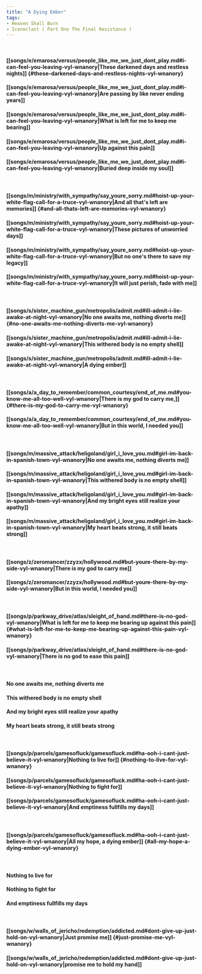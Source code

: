 ```yaml
---
title: "A Dying Ember"
tags:
- Heaven Shall Burn
- Iconoclast ( Part One The Final Resistance )
---
```

&nbsp;
#### [[songs/e/emarosa/versus/people_like_me_we_just_dont_play.md#i-can-feel-you-leaving-vyl-wnanory|These darkened days and restless nights]] {#these-darkened-days-and-restless-nights-vyl-wnanory}
#### [[songs/e/emarosa/versus/people_like_me_we_just_dont_play.md#i-can-feel-you-leaving-vyl-wnanory|Are passing by like never ending years]]
#### [[songs/e/emarosa/versus/people_like_me_we_just_dont_play.md#i-can-feel-you-leaving-vyl-wnanory|What is left for me to keep me bearing]]
#### [[songs/e/emarosa/versus/people_like_me_we_just_dont_play.md#i-can-feel-you-leaving-vyl-wnanory|Up against this pain]]
#### [[songs/e/emarosa/versus/people_like_me_we_just_dont_play.md#i-can-feel-you-leaving-vyl-wnanory|Buried deep inside my soul]]
&nbsp;
#### [[songs/m/ministry/with_sympathy/say_youre_sorry.md#hoist-up-your-white-flag-call-for-a-truce-vyl-wnanory|And all that's left are memories]] {#and-all-thats-left-are-memories-vyl-wnanory}
#### [[songs/m/ministry/with_sympathy/say_youre_sorry.md#hoist-up-your-white-flag-call-for-a-truce-vyl-wnanory|These pictures of unworried days]]
#### [[songs/m/ministry/with_sympathy/say_youre_sorry.md#hoist-up-your-white-flag-call-for-a-truce-vyl-wnanory|But no one's there to save my legacy]]
#### [[songs/m/ministry/with_sympathy/say_youre_sorry.md#hoist-up-your-white-flag-call-for-a-truce-vyl-wnanory|It will just perish, fade with me]]
&nbsp;
#### [[songs/s/sister_machine_gun/metropolis/admit.md#ill-admit-i-lie-awake-at-night-vyl-wnanory|No one awaits me, nothing diverts me]] {#no-one-awaits-me-nothing-diverts-me-vyl-wnanory}
#### [[songs/s/sister_machine_gun/metropolis/admit.md#ill-admit-i-lie-awake-at-night-vyl-wnanory|This withered body is no empty shell]]
#### [[songs/s/sister_machine_gun/metropolis/admit.md#ill-admit-i-lie-awake-at-night-vyl-wnanory|A dying ember]]
&nbsp;
#### [[songs/a/a_day_to_remember/common_courtesy/end_of_me.md#you-know-me-all-too-well-vyl-wnanory|There is my god to carry me,]] {#there-is-my-god-to-carry-me-vyl-wnanory}
#### [[songs/a/a_day_to_remember/common_courtesy/end_of_me.md#you-know-me-all-too-well-vyl-wnanory|But in this world, I needed you]]
&nbsp;
#### [[songs/m/massive_attack/heligoland/girl_i_love_you.md#girl-im-back-in-spanish-town-vyl-wnanory|No one awaits me, nothing diverts me]]
#### [[songs/m/massive_attack/heligoland/girl_i_love_you.md#girl-im-back-in-spanish-town-vyl-wnanory|This withered body is no empty shell]]
#### [[songs/m/massive_attack/heligoland/girl_i_love_you.md#girl-im-back-in-spanish-town-vyl-wnanory|And my bright eyes still realize your apathy]]
#### [[songs/m/massive_attack/heligoland/girl_i_love_you.md#girl-im-back-in-spanish-town-vyl-wnanory|My heart beats strong, it still beats strong]]
&nbsp;
#### [[songs/z/zeromancer/zzyzx/hollywood.md#but-youre-there-by-my-side-vyl-wnanory|There is my god to carry me]]
#### [[songs/z/zeromancer/zzyzx/hollywood.md#but-youre-there-by-my-side-vyl-wnanory|But in this world, I needed you]]
&nbsp;
#### [[songs/p/parkway_drive/atlas/sleight_of_hand.md#there-is-no-god-vyl-wnanory|What is left for me to keep me bearing up against this pain]] {#what-is-left-for-me-to-keep-me-bearing-up-against-this-pain-vyl-wnanory}
#### [[songs/p/parkway_drive/atlas/sleight_of_hand.md#there-is-no-god-vyl-wnanory|There is no god to ease this pain]]
&nbsp;
#### No one awaits me, nothing diverts me
#### This withered body is no empty shell
#### And my bright eyes still realize your apathy
#### My heart beats strong, it still beats strong
&nbsp;
#### [[songs/p/parcels/gamesofluck/gamesofluck.md#ha-ooh-i-cant-just-believe-it-vyl-wnanory|Nothing to live for]] {#nothing-to-live-for-vyl-wnanory}
#### [[songs/p/parcels/gamesofluck/gamesofluck.md#ha-ooh-i-cant-just-believe-it-vyl-wnanory|Nothing to fight for]]
#### [[songs/p/parcels/gamesofluck/gamesofluck.md#ha-ooh-i-cant-just-believe-it-vyl-wnanory|And emptiness fullfills my days]]
&nbsp;
#### [[songs/p/parcels/gamesofluck/gamesofluck.md#ha-ooh-i-cant-just-believe-it-vyl-wnanory|All my hope, a dying ember]] {#all-my-hope-a-dying-ember-vyl-wnanory}
&nbsp;
#### Nothing to live for
#### Nothing to fight for
#### And emptiness fullfills my days
&nbsp;
#### [[songs/w/walls_of_jericho/redemption/addicted.md#dont-give-up-just-hold-on-vyl-wnanory|Just promise me]] {#just-promise-me-vyl-wnanory}
#### [[songs/w/walls_of_jericho/redemption/addicted.md#dont-give-up-just-hold-on-vyl-wnanory|promise me to hold my hand]]
